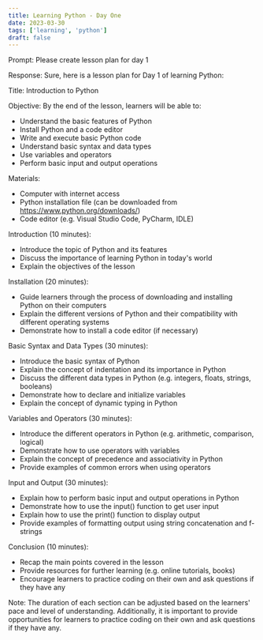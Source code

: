 ```yaml
---
title: Learning Python - Day One
date: 2023-03-30
tags: ['learning', 'python']
draft: false
---
```


Prompt: Please create lesson plan for day 1

Response: Sure, here is a lesson plan for Day 1 of learning Python:

Title: Introduction to Python

Objective: By the end of the lesson, learners will be able to:
- Understand the basic features of Python
- Install Python and a code editor
- Write and execute basic Python code
- Understand basic syntax and data types
- Use variables and operators
- Perform basic input and output operations

Materials:
- Computer with internet access
- Python installation file (can be downloaded from https://www.python.org/downloads/)
- Code editor (e.g. Visual Studio Code, PyCharm, IDLE)

Introduction (10 minutes):
- Introduce the topic of Python and its features
- Discuss the importance of learning Python in today's world
- Explain the objectives of the lesson

Installation (20 minutes):
- Guide learners through the process of downloading and installing Python on their computers
- Explain the different versions of Python and their compatibility with different operating systems
- Demonstrate how to install a code editor (if necessary)

Basic Syntax and Data Types (30 minutes):
- Introduce the basic syntax of Python
- Explain the concept of indentation and its importance in Python
- Discuss the different data types in Python (e.g. integers, floats, strings, booleans)
- Demonstrate how to declare and initialize variables
- Explain the concept of dynamic typing in Python

Variables and Operators (30 minutes):
- Introduce the different operators in Python (e.g. arithmetic, comparison, logical)
- Demonstrate how to use operators with variables
- Explain the concept of precedence and associativity in Python
- Provide examples of common errors when using operators

Input and Output (30 minutes):
- Explain how to perform basic input and output operations in Python
- Demonstrate how to use the input() function to get user input
- Explain how to use the print() function to display output
- Provide examples of formatting output using string concatenation and f-strings

Conclusion (10 minutes):
- Recap the main points covered in the lesson
- Provide resources for further learning (e.g. online tutorials, books)
- Encourage learners to practice coding on their own and ask questions if they have any

Note: The duration of each section can be adjusted based on the learners' pace and level of understanding. Additionally, it is important 
to provide opportunities for learners to practice coding on their own and ask questions if they have any.
